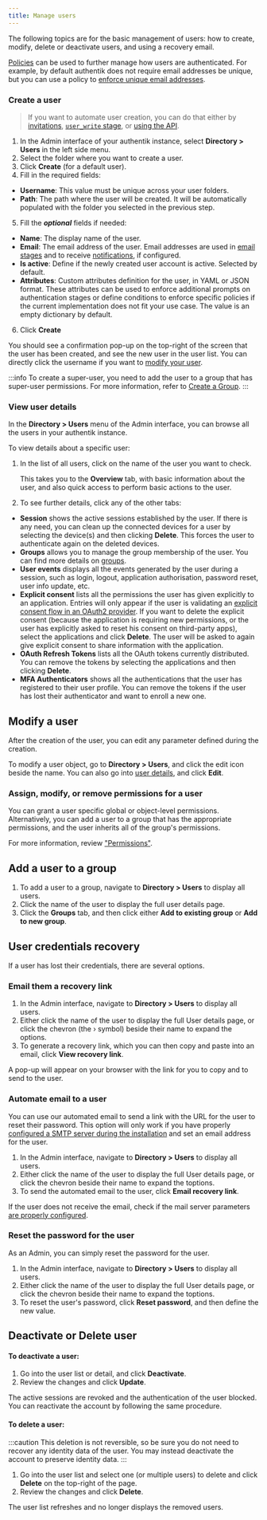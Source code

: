 ```yaml
---
title: Manage users
---
```


The following topics are for the basic management of users: how to create, modify, delete or deactivate users, and using a recovery email.

[Policies](../../policies/index.md) can be used to further manage how users are authenticated. For example, by default authentik does not require email addresses be unique, but you can use a policy to [enforce unique email addresses](../../policies/working_with_policies/unique_email.md).

### Create a user

> If you want to automate user creation, you can do that either by [invitations](./invitations.md), [`user_write` stage](../../flow/stages/user_write), or [using the API](/developer-docs/api/reference/core-users-create).

1. In the Admin interface of your authentik instance, select **Directory > Users** in the left side menu.
2. Select the folder where you want to create a user.
3. Click **Create** (for a default user).
4. Fill in the required fields:

-   **Username**: This value must be unique across your user folders.
-   **Path**: The path where the user will be created. It will be automatically populated with the folder you selected in the previous step.

5. Fill the **_optional_** fields if needed:

-   **Name**: The display name of the user.
-   **Email**: The email address of the user. Email addresses are used in [email stages](../../flow/stages/email) and to receive [notifications](../../events/notifications), if configured.
-   **Is active**: Define if the newly created user account is active. Selected by default.
-   **Attributes**: Custom attributes definition for the user, in YAML or JSON format. These attributes can be used to enforce additional prompts on authentication stages or define conditions to enforce specific policies if the current implementation does not fit your use case. The value is an empty dictionary by default.

6. Click **Create**

You should see a confirmation pop-up on the top-right of the screen that the user has been created, and see the new user in the user list. You can directly click the username if you want to [modify your user](./user_basic_operations#modify-a-user).

:::info
To create a super-user, you need to add the user to a group that has super-user permissions. For more information, refer to [Create a Group](../groups/manage_groups#create-a-group).
:::

### View user details

In the **Directory > Users** menu of the Admin interface, you can browse all the users in your authentik instance.

To view details about a specific user:

1. In the list of all users, click on the name of the user you want to check.

    This takes you to the **Overview** tab, with basic information about the user, and also quick access to perform basic actions to the user.

2. To see further details, click any of the other tabs:

-   **Session** shows the active sessions established by the user. If there is any need, you can clean up the connected devices for a user by selecting the device(s) and then clicking **Delete**. This forces the user to authenticate again on the deleted devices.
-   **Groups** allows you to manage the group membership of the user. You can find more details on [groups](../groups/index.mdx).
-   **User events** displays all the events generated by the user during a session, such as login, logout, application authorisation, password reset, user info update, etc.
-   **Explicit consent** lists all the permissions the user has given explicitly to an application. Entries will only appear if the user is validating an [explicit consent flow in an OAuth2 provider](../../providers/oauth2/). If you want to delete the explicit consent (because the application is requiring new permissions, or the user has explicitly asked to reset his consent on third-party apps), select the applications and click **Delete**. The user will be asked to again give explicit consent to share information with the application.
-   **OAuth Refresh Tokens** lists all the OAuth tokens currently distributed. You can remove the tokens by selecting the applications and then clicking **Delete**.
-   **MFA Authenticators** shows all the authentications that the user has registered to their user profile. You can remove the tokens if the user has lost their authenticator and want to enroll a new one.

## Modify a user

After the creation of the user, you can edit any parameter defined during the creation.

To modify a user object, go to **Directory > Users**, and click the edit icon beside the name. You can also go into [user details](#view-user-details), and click **Edit**.

### Assign, modify, or remove permissions for a user

You can grant a user specific global or object-level permissions. Alternatively, you can add a user to a group that has the appropriate permissions, and the user inherits all of the group's permissions.

For more information, review ["Permissions"](../access-control/permissions.md).

## Add a user to a group

1. To add a user to a group, navigate to **Directory > Users** to display all users.
2. Click the name of the user to display the full user details page.
3. Click the **Groups** tab, and then click either **Add to existing group** or **Add to new group**.

## User credentials recovery

If a user has lost their credentials, there are several options.

### Email them a recovery link

1. In the Admin interface, navigate to **Directory > Users** to display all users.
2. Either click the name of the user to display the full User details page, or click the chevron (the › symbol) beside their name to expand the options.
3. To generate a recovery link, which you can then copy and paste into an email, click **View recovery link**.

A pop-up will appear on your browser with the link for you to copy and to send to the user.

### Automate email to a user

You can use our automated email to send a link with the URL for the user to reset their password. This option will only work if you have properly [configured a SMTP server during the installation](../../installation/docker-compose#email-configuration-optional-but-recommended) and set an email address for the user.

1. In the Admin interface, navigate to **Directory > Users** to display all users.
2. Either click the name of the user to display the full User details page, or click the chevron beside their name to expand the toptions.
3. To send the automated email to the user, click **Email recovery link**.

If the user does not receive the email, check if the mail server parameters [are properly configured](../../troubleshooting/emails).

### Reset the password for the user

As an Admin, you can simply reset the password for the user.

1. In the Admin interface, navigate to **Directory > Users** to display all users.
2. Either click the name of the user to display the full User details page, or click the chevron beside their name to expand the toptions.
3. To reset the user's password, click **Reset password**, and then define the new value.

## Deactivate or Delete user

#### To deactivate a user:

1. Go into the user list or detail, and click **Deactivate**.
2. Review the changes and click **Update**.

The active sessions are revoked and the authentication of the user blocked. You can reactivate the account by following the same procedure.

#### To delete a user:

:::caution
This deletion is not reversible, so be sure you do not need to recover any identity data of the user.
You may instead deactivate the account to preserve identity data.
:::

1. Go into the user list and select one (or multiple users) to delete and click **Delete** on the top-right of the page.
2. Review the changes and click **Delete**.

The user list refreshes and no longer displays the removed users.
